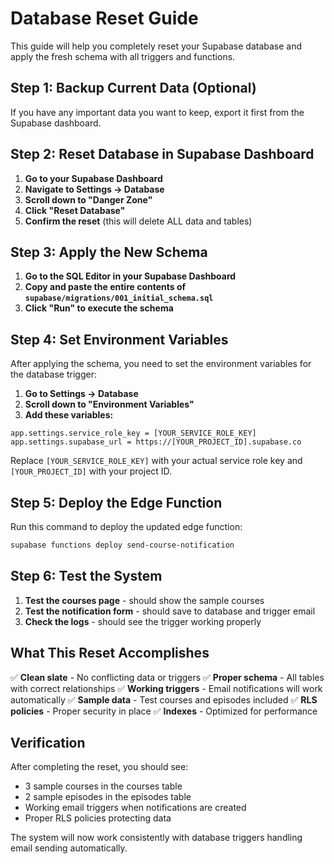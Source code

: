 # Database Reset Guide

This guide will help you completely reset your Supabase database and apply the fresh schema with all triggers and functions.

## Step 1: Backup Current Data (Optional)
If you have any important data you want to keep, export it first from the Supabase dashboard.

## Step 2: Reset Database in Supabase Dashboard

1. **Go to your Supabase Dashboard**
2. **Navigate to Settings → Database**
3. **Scroll down to "Danger Zone"**
4. **Click "Reset Database"**
5. **Confirm the reset** (this will delete ALL data and tables)

## Step 3: Apply the New Schema

1. **Go to the SQL Editor in your Supabase Dashboard**
2. **Copy and paste the entire contents of `supabase/migrations/001_initial_schema.sql`**
3. **Click "Run" to execute the schema**

## Step 4: Set Environment Variables

After applying the schema, you need to set the environment variables for the database trigger:

1. **Go to Settings → Database**
2. **Scroll down to "Environment Variables"**
3. **Add these variables:**

```
app.settings.service_role_key = [YOUR_SERVICE_ROLE_KEY]
app.settings.supabase_url = https://[YOUR_PROJECT_ID].supabase.co
```

Replace `[YOUR_SERVICE_ROLE_KEY]` with your actual service role key and `[YOUR_PROJECT_ID]` with your project ID.

## Step 5: Deploy the Edge Function

Run this command to deploy the updated edge function:

```bash
supabase functions deploy send-course-notification
```

## Step 6: Test the System

1. **Test the courses page** - should show the sample courses
2. **Test the notification form** - should save to database and trigger email
3. **Check the logs** - should see the trigger working properly

## What This Reset Accomplishes

✅ **Clean slate** - No conflicting data or triggers
✅ **Proper schema** - All tables with correct relationships
✅ **Working triggers** - Email notifications will work automatically
✅ **Sample data** - Test courses and episodes included
✅ **RLS policies** - Proper security in place
✅ **Indexes** - Optimized for performance

## Verification

After completing the reset, you should see:
- 3 sample courses in the courses table
- 2 sample episodes in the episodes table
- Working email triggers when notifications are created
- Proper RLS policies protecting data

The system will now work consistently with database triggers handling email sending automatically. 